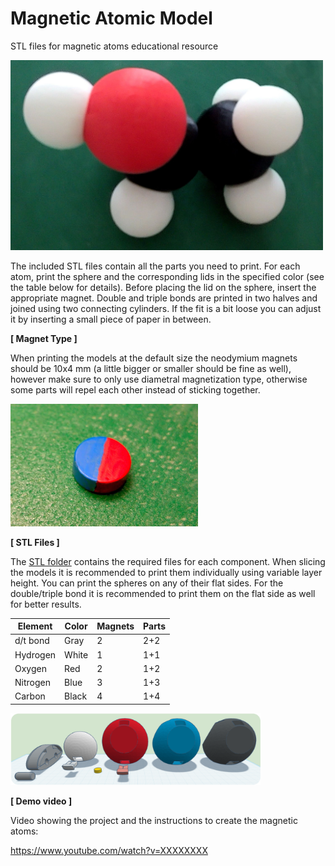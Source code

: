 # Magnetic Atomic Model
STL files for magnetic atoms educational resource

<img src="img/AtomicModel.jpg" width="500">

The included STL files contain all the parts you need to print.
For each atom, print the sphere and the corresponding lids in the specified color (see the table below for details).
Before placing the lid on the sphere, insert the appropriate magnet.
Double and triple bonds are printed in two halves and joined using two connecting cylinders. If the fit is a bit loose you can adjust it by inserting a small piece of paper in between.

**[ Magnet Type ]**

When printing the models at the default size the neodymium magnets should be 10x4 mm (a little bigger or smaller should be fine as well), however make sure to only use diametral magnetization type, otherwise some parts will repel each other instead of sticking together.

<img src="img/DiametralMagnet.jpg" width="300">

**[ STL Files ]**

The <a href="STL">STL folder</a> contains the required files for each component.
When slicing the models it is recommended to print them individually using variable layer height.
You can print the spheres on any of their flat sides. For the double/triple bond it is recommended to print them on the flat side as well for better results.

| Element  | Color | Magnets | Parts |
| -------- | ----- | ------- | ----- |
| d/t bond | Gray  | 2       | 2+2   |
| Hydrogen | White | 1       | 1+1   |
| Oxygen   | Red   | 2       | 1+2   |
| Nitrogen | Blue  | 3       | 1+3   |
| Carbon   | Black | 4       | 1+4   |

<img src="img/Preview.png" width="400">

**[ Demo video ]**

Video showing the project and the instructions to create the magnetic atoms:

https://www.youtube.com/watch?v=XXXXXXXX
